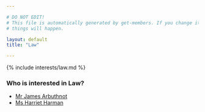 ```yaml
---

# DO NOT EDIT!
# This file is automatically generated by get-members. If you change it, bad
# things will happen.

layout: default
title: "Law"

---
```


{% include interests/law.md %}

### Who is interested in Law?


* [Mr James Arbuthnot](../members/mr-james-arbuthnot.html)
* [Ms Harriet Harman](../members/ms-harriet-harman.html)
